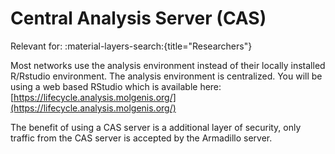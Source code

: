 # Central Analysis Server (CAS)

Relevant for: :material-layers-search:{title="Researchers"}

Most networks use the analysis environment instead of their locally installed R/Rstudio environment. The analysis environment is centralized. You will be using a web based RStudio which is available here: [https://lifecycle.analysis.molgenis.org/](https://lifecycle.analysis.molgenis.org/)

The benefit of using a CAS server is a additional layer of security, only traffic from the CAS server is accepted by the Armadillo server.
